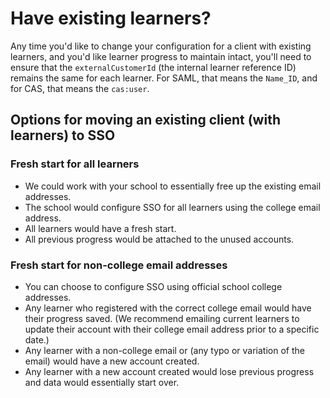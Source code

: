 # Have existing learners?

Any time you'd like to change your configuration for a client with existing learners, and you'd like learner progress to maintain intact, you'll need to ensure that the `externalCustomerId` (the internal learner reference ID) remains the same for each learner. For SAML, that means the `Name_ID`, and for CAS, that means the `cas:user`.

## Options for moving an existing client (with learners) to SSO

### Fresh start for all learners
- We could work with your school to essentially free up the existing email addresses.
- The school would configure SSO for all learners using the college email address.
- All learners would have a fresh start.
- All previous progress would be attached to the unused accounts.

### Fresh start for non-college email addresses
- You can choose to configure SSO using official school college addresses.
- Any learner who registered with the correct college email would have their progress saved. (We recommend emailing current learners to update their account with their college email address prior to a specific date.)
- Any learner with a non-college email or (any typo or variation of the email) would have a new account created.
- Any learner with a new account created would lose previous progress and data would essentially start over.
